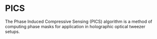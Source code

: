 # PICS
The Phase Induced Compressive Sensing (PICS) algorithm is a method of computing phase masks for application in holographic optical tweezer setups.
